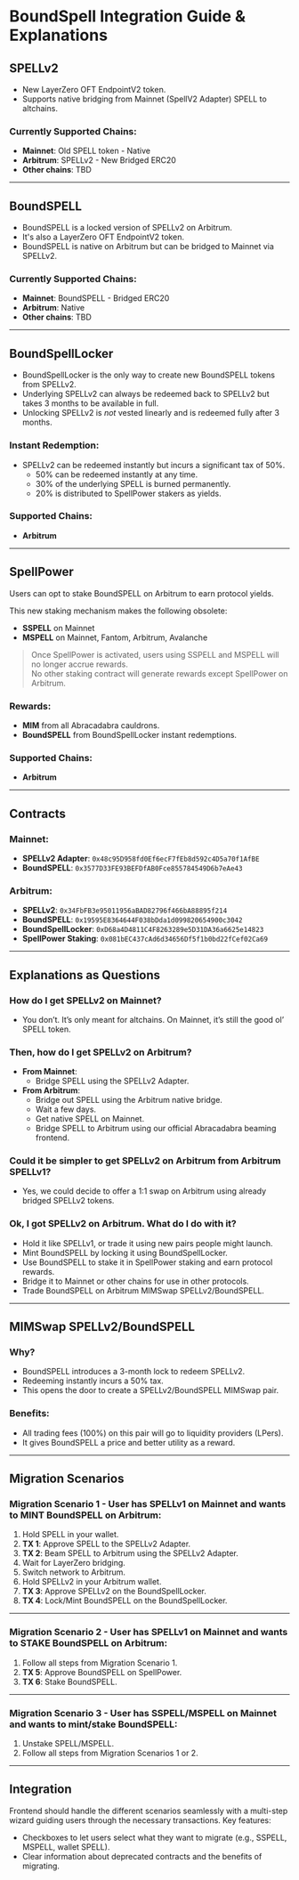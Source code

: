 # BoundSpell Integration Guide & Explanations

## SPELLv2
- New LayerZero OFT EndpointV2 token.
- Supports native bridging from Mainnet (SpellV2 Adapter) SPELL to altchains.

### Currently Supported Chains:
- **Mainnet**: Old SPELL token - Native
- **Arbitrum**: SPELLv2 - New Bridged ERC20
- **Other chains**: TBD

---

## BoundSPELL
- BoundSPELL is a locked version of SPELLv2 on Arbitrum.
- It's also a LayerZero OFT EndpointV2 token.
- BoundSPELL is native on Arbitrum but can be bridged to Mainnet via SPELLv2.

### Currently Supported Chains:
- **Mainnet**: BoundSPELL - Bridged ERC20
- **Arbitrum**: Native
- **Other chains**: TBD

---

## BoundSpellLocker
- BoundSpellLocker is the only way to create new BoundSPELL tokens from SPELLv2.
- Underlying SPELLv2 can always be redeemed back to SPELLv2 but takes 3 months to be available in full.
- Unlocking SPELLv2 is _not_ vested linearly and is redeemed fully after 3 months.

### Instant Redemption:
- SPELLv2 can be redeemed instantly but incurs a significant tax of 50%.
  - 50% can be redeemed instantly at any time.
  - 30% of the underlying SPELL is burned permanently.
  - 20% is distributed to SpellPower stakers as yields.

### Supported Chains:
- **Arbitrum**

---

## SpellPower
Users can opt to stake BoundSPELL on Arbitrum to earn protocol yields.

This new staking mechanism makes the following obsolete:
- **SSPELL** on Mainnet
- **MSPELL** on Mainnet, Fantom, Arbitrum, Avalanche

> Once SpellPower is activated, users using SSPELL and MSPELL will no longer accrue rewards.  
> No other staking contract will generate rewards except SpellPower on Arbitrum.

### Rewards:
- **MIM** from all Abracadabra cauldrons.
- **BoundSPELL** from BoundSpellLocker instant redemptions.

### Supported Chains:
- **Arbitrum**

---

## Contracts

### Mainnet:
- **SPELLv2 Adapter**: `0x48c95D958fd0Ef6ecF7fEb8d592c4D5a70f1AfBE`
- **BoundSPELL**: `0x3577D33FE93BEFDfAB0Fce855784549D6b7eAe43`

### Arbitrum:
- **SPELLv2**: `0x34FbFB3e95011956aBAD82796f466bA88895f214`
- **BoundSPELL**: `0x19595E8364644F038bDda1d099820654900c3042`
- **BoundSpellLocker**: `0xD68a4D4811C4F8263289e5D31DA36a6625e14823`
- **SpellPower Staking**: `0x081bEC437cAd6d34656Df5f1b0bd22fCef02Ca69`

---

## Explanations as Questions

### How do I get SPELLv2 on Mainnet?
- You don’t. It’s only meant for altchains. On Mainnet, it’s still the good ol’ SPELL token.

### Then, how do I get SPELLv2 on Arbitrum?
- **From Mainnet**:
  - Bridge SPELL using the SPELLv2 Adapter.
- **From Arbitrum**:
  - Bridge out SPELL using the Arbitrum native bridge.
  - Wait a few days.
  - Get native SPELL on Mainnet.
  - Bridge SPELL to Arbitrum using our official Abracadabra beaming frontend.

### Could it be simpler to get SPELLv2 on Arbitrum from Arbitrum SPELLv1?
- Yes, we could decide to offer a 1:1 swap on Arbitrum using already bridged SPELLv2 tokens.

### Ok, I got SPELLv2 on Arbitrum. What do I do with it?
- Hold it like SPELLv1, or trade it using new pairs people might launch.
- Mint BoundSPELL by locking it using BoundSpellLocker.
- Use BoundSPELL to stake it in SpellPower staking and earn protocol rewards.
- Bridge it to Mainnet or other chains for use in other protocols.
- Trade BoundSPELL on Arbitrum MIMSwap SPELLv2/BoundSPELL.

---

## MIMSwap SPELLv2/BoundSPELL

### Why?
- BoundSPELL introduces a 3-month lock to redeem SPELLv2.
- Redeeming instantly incurs a 50% tax.
- This opens the door to create a SPELLv2/BoundSPELL MIMSwap pair.

### Benefits:
- All trading fees (100%) on this pair will go to liquidity providers (LPers).
- It gives BoundSPELL a price and better utility as a reward.

---

## Migration Scenarios

### Migration Scenario 1 - User has SPELLv1 on Mainnet and wants to MINT BoundSPELL on Arbitrum:
1. Hold SPELL in your wallet.
2. **TX 1**: Approve SPELL to the SPELLv2 Adapter.
3. **TX 2**: Beam SPELL to Arbitrum using the SPELLv2 Adapter.
4. Wait for LayerZero bridging.
5. Switch network to Arbitrum.
6. Hold SPELLv2 in your Arbitrum wallet.
7. **TX 3**: Approve SPELLv2 on the BoundSpellLocker.
8. **TX 4**: Lock/Mint BoundSPELL on the BoundSpellLocker.

---

### Migration Scenario 2 - User has SPELLv1 on Mainnet and wants to STAKE BoundSPELL on Arbitrum:
1. Follow all steps from Migration Scenario 1.
2. **TX 5**: Approve BoundSPELL on SpellPower.
3. **TX 6**: Stake BoundSPELL.

---

### Migration Scenario 3 - User has SSPELL/MSPELL on Mainnet and wants to mint/stake BoundSPELL:
1. Unstake SPELL/MSPELL.
2. Follow all steps from Migration Scenarios 1 or 2.

---

## Integration
Frontend should handle the different scenarios seamlessly with a multi-step wizard guiding users through the necessary transactions. Key features:
- Checkboxes to let users select what they want to migrate (e.g., SSPELL, MSPELL, wallet SPELL).
- Clear information about deprecated contracts and the benefits of migrating.
